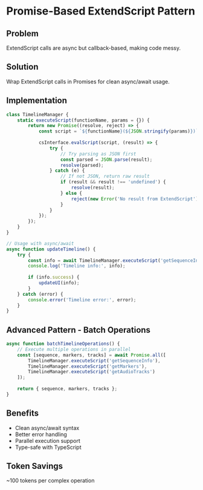 # Promise-Based ExtendScript Pattern

## Problem
ExtendScript calls are async but callback-based, making code messy.

## Solution
Wrap ExtendScript calls in Promises for clean async/await usage.

## Implementation
```javascript
class TimelineManager {
    static executeScript(functionName, params = {}) {
        return new Promise((resolve, reject) => {
            const script = `${functionName}(${JSON.stringify(params)})`;
            
            csInterface.evalScript(script, (result) => {
                try {
                    // Try parsing as JSON first
                    const parsed = JSON.parse(result);
                    resolve(parsed);
                } catch (e) {
                    // If not JSON, return raw result
                    if (result && result !== 'undefined') {
                        resolve(result);
                    } else {
                        reject(new Error('No result from ExtendScript'));
                    }
                }
            });
        });
    }
}

// Usage with async/await
async function updateTimeline() {
    try {
        const info = await TimelineManager.executeScript('getSequenceInfo');
        console.log('Timeline info:', info);
        
        if (info.success) {
            updateUI(info);
        }
    } catch (error) {
        console.error('Timeline error:', error);
    }
}
```

## Advanced Pattern - Batch Operations
```javascript
async function batchTimelineOperations() {
    // Execute multiple operations in parallel
    const [sequence, markers, tracks] = await Promise.all([
        TimelineManager.executeScript('getSequenceInfo'),
        TimelineManager.executeScript('getMarkers'),
        TimelineManager.executeScript('getAudioTracks')
    ]);
    
    return { sequence, markers, tracks };
}
```

## Benefits
- Clean async/await syntax
- Better error handling
- Parallel execution support
- Type-safe with TypeScript

## Token Savings
~100 tokens per complex operation
